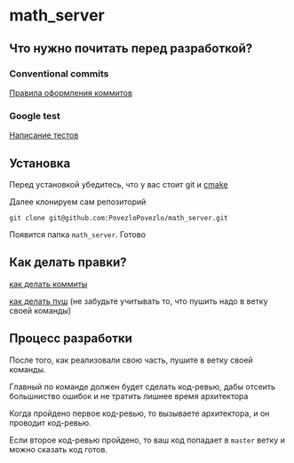 # math_server

## Что нужно почитать перед разработкой?

### Conventional commits
[Правила оформления коммитов](https://gist.github.com/qoomon/5dfcdf8eec66a051ecd85625518cfd13)

### Google test
[Написание тестов](https://gist.github.com/qoomon/5dfcdf8eec66a051ecd85625518cfd13)

## Установка

Перед установкой убедитесь, что у вас стоит git и [cmake](https://cmake.org)

Далее клонируем сам репозиторий
```shell
git clone git@github.com:PovezloPovezlo/math_server.git
```

Появится папка `math_server`. Готово

## Как делать правки?
[как делать коммиты](https://www.youtube.com/watch?v=DMQA0BhVDZk)

[как делать пуш](https://www.youtube.com/watch?v=6N6JFynR0gM) (не забудьте учитывать то, что пушить надо в ветку своей команды)

## Процесс разработки 
После того, как реализовали свою часть, пушите в ветку своей команды.

Главный по команде должен будет сделать код-ревью, дабы отсеить большниство ошибок и не тратить лишнее время архитектора

Когда пройдено первое код-ревью, то вызываете архитектора, и он проводит код-ревью. 

Если второе код-ревью пройдено, то ваш код попадает в `master` ветку и можно сказать код готов. 